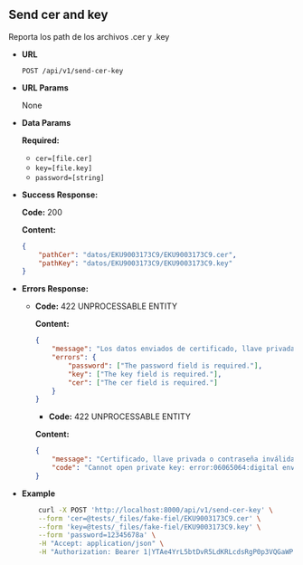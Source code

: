 ## Send cer and key

Reporta los path de los archivos .cer y .key

-   **URL**

    `POST /api/v1/send-cer-key`

-   **URL Params**

    None

-   **Data Params**

    **Required:**

    -   `cer=[file.cer]`
    -   `key=[file.key]`
    -   `password=[string]`

-   **Success Response:**

    **Code:** 200

    **Content:**

    ```json
    {
        "pathCer": "datos/EKU9003173C9/EKU9003173C9.cer",
        "pathKey": "datos/EKU9003173C9/EKU9003173C9.key"
    }
    ```

*   **Errors Response:**

    -   **Code:** 422 UNPROCESSABLE ENTITY

        **Content:**

        ```json
        {
            "message": "Los datos enviados de certificado, llave privada o contraseña son inválidos.",
            "errors": {
                "password": ["The password field is required."],
                "key": ["The key field is required."],
                "cer": ["The cer field is required."]
            }
        }
        ```

        -   **Code:** 422 UNPROCESSABLE ENTITY

        **Content:**

        ```json
        {
            "message": "Certificado, llave privada o contraseña inválida",
            "code": "Cannot open private key: error:06065064:digital envelope routines:EVP_DecryptFinal_ex:bad decrypt"
        }
        ```

-   **Example**
    ```bash
        curl -X POST 'http://localhost:8000/api/v1/send-cer-key' \
        --form 'cer=@tests/_files/fake-fiel/EKU9003173C9.cer' \
        --form 'key=@tests/_files/fake-fiel/EKU9003173C9.key' \
        --form 'password=12345678a' \
        -H "Accept: application/json" \
        -H "Authorization: Bearer 1|YTAe4YrL5btDvR5LdKRLcdsRgP0p3VQGaWPfvs8a"
    ```
